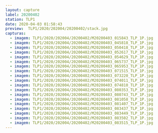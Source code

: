 ```yaml
---
layout: capture
label: 20200402
station: TLP1
date: 2020-04-03 01:58:43
preview:  TLP1/2020/202004/20200402/stack.jpg
capturas:
  - imagem: TLP1/2020/202004/20200402/M20200403_015843_TLP_1P.jpg
  - imagem: TLP1/2020/202004/20200402/M20200403_045818_TLP_1P.jpg
  - imagem: TLP1/2020/202004/20200402/M20200403_050418_TLP_1P.jpg
  - imagem: TLP1/2020/202004/20200402/M20200403_052617_TLP_1P.jpg
  - imagem: TLP1/2020/202004/20200402/M20200403_054629_TLP_1P.jpg
  - imagem: TLP1/2020/202004/20200402/M20200403_065737_TLP_1P.jpg
  - imagem: TLP1/2020/202004/20200402/M20200403_065953_TLP_1P.jpg
  - imagem: TLP1/2020/202004/20200402/M20200403_071515_TLP_1P.jpg
  - imagem: TLP1/2020/202004/20200402/M20200403_073220_TLP_1P.jpg
  - imagem: TLP1/2020/202004/20200402/M20200403_074011_TLP_1P.jpg
  - imagem: TLP1/2020/202004/20200402/M20200403_074810_TLP_1P.jpg
  - imagem: TLP1/2020/202004/20200402/M20200403_080353_TLP_1P.jpg
  - imagem: TLP1/2020/202004/20200402/M20200403_080743_TLP_1P.jpg
  - imagem: TLP1/2020/202004/20200402/M20200403_081058_TLP_1P.jpg
  - imagem: TLP1/2020/202004/20200402/M20200403_081407_TLP_1P.jpg
  - imagem: TLP1/2020/202004/20200402/M20200403_083437_TLP_1P.jpg
  - imagem: TLP1/2020/202004/20200402/M20200403_083449_TLP_1P.jpg
  - imagem: TLP1/2020/202004/20200402/M20200403_083502_TLP_1P.jpg
  - imagem: TLP1/2020/202004/20200402/M20200403_083515_TLP_1P.jpg
---
```

